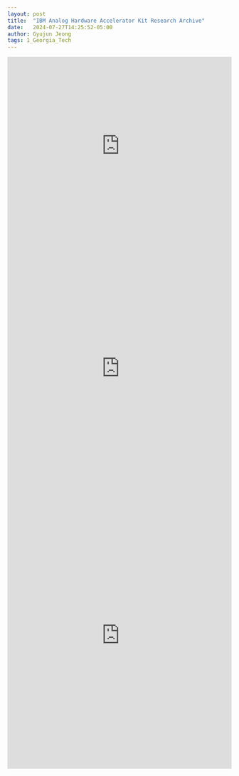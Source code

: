 ```yaml
---
layout: post
title:  "IBM Analog Hardware Accelerator Kit Research Archive"
date:   2024-07-27T14:25:52-05:00
author: Gyujun Jeong
tags: 1_Georgia_Tech
---
```


<iframe src="https://drive.google.com/file/d/1J8sBSpqyenYCgdGmYVPzVXodfiKUonrs/preview" style="width:100%; height:400px;" frameborder="0"></iframe>
<iframe src="https://drive.google.com/file/d/1Q_J0C1Z9MtZeBEsPk3PK8MJ6ZTHk2Lw_/preview" style="width:100%; height:600px;" frameborder="0"></iframe>
<iframe src="https://drive.google.com/file/d/1rbIu6mdYRK0MGFGlL7RWprEDQ55h7E3x/preview" style="width:100%; height:600px;" frameborder="0"></iframe>
